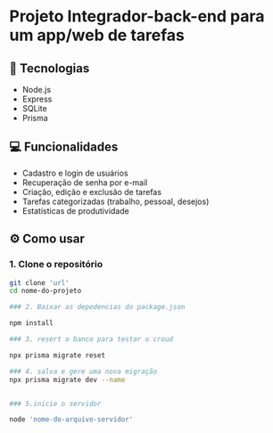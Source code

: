 #  Projeto Integrador-back-end para um app/web de tarefas


## 🚀 Tecnologias

- Node.js
- Express
- SQLite
- Prisma


## 💻 Funcionalidades

- Cadastro e login de usuários
- Recuperação de senha por e-mail
- Criação, edição e exclusão de tarefas
- Tarefas categorizadas (trabalho, pessoal, desejos)
- Estatísticas de produtividade

## ⚙️ Como usar

### 1. Clone o repositório

```bash
git clone 'url'
cd nome-do-projeto

### 2. Baixar as depedencias do package.json

npm install 

### 3. resert o banco para testar o croud

npx prisma migrate reset

### 4. salva e gere uma nova migração
npx prisma migrate dev --name 


### 5.inicie o servidor 

node 'nome-do-arquivo-servidor'
